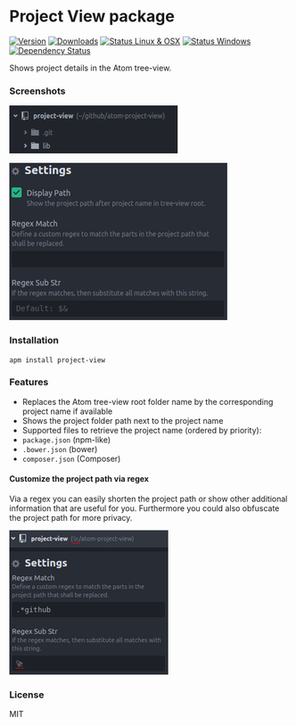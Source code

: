 # Project View package

[![Version](https://img.shields.io/apm/v/project-view.svg?style=flat-square)](https://atom.io/packages/project-view)
[![Downloads](https://img.shields.io/apm/dm/project-view.svg?style=flat-square)](https://atom.io/packages/project-view)
[![Status Linux & OSX](https://img.shields.io/travis/subesokun/atom-project-view.svg?style=flat-square&label=Linux%20%26%20OSX)](https://travis-ci.org/subesokun/atom-project-view)
[![Status Windows](https://img.shields.io/appveyor/ci/subesokun/atom-project-view.svg?style=flat-square&label=Windows)](https://ci.appveyor.com/project/subesokun/atom-project-view)
[![Dependency Status](https://img.shields.io/david/subesokun/atom-project-view.svg?style=flat-square)](https://david-dm.org/subesokun/atom-project-view)

Shows project details in the Atom tree-view.

### Screenshots

![project-view Screenshot](https://github.com/subesokun/atom-project-view/blob/master/screenshot.png?raw=true)

![project-view Screenshot Settings](https://github.com/subesokun/atom-project-view/blob/master/screenshot-settings.png?raw=true)

### Installation

```
apm install project-view
```

### Features

* Replaces the Atom tree-view root folder name by the corresponding project name if available
* Shows the project folder path next to the project name
* Supported files to retrieve the project name (ordered by priority):
 * `package.json` (npm-like)
 * `.bower.json` (bower)
 * `composer.json` (Composer)

#### Customize the project path via regex

Via a regex you can easily shorten the project path or show other additional information that are useful for you. Furthermore you could also obfuscate the project path for more privacy.

![project-view Screenshot Project Path Regex](https://github.com/subesokun/atom-project-view/blob/master/screenshot-path-regex.png?raw=true)

### License

MIT
